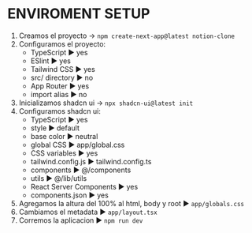 # ENVIROMENT SETUP
1. Creamos el proyecto → `npm create-next-app@latest notion-clone`
2. Configuramos el proyecto:
   - TypeScript ► yes
   - ESlint ► yes
   - Tailwind CSS ► yes
   - src/ directory ► no
   - App Router ► yes
   - import alias ► no
3. Inicializamos shadcn ui → `npx shadcn-ui@latest init`
4. Configuramos shadcn ui:
   - TypeScript ► yes
   - style ► default
   - base color ► neutral
   - global CSS ► app/global.css
   - CSS variables ► yes
   - tailwind.config.js ► tailwind.config.ts
   - components ► @/components
   - utils ► @/lib/utils
   - React Server Components ► yes
   - components.json ► yes
5. Agregamos la altura del 100% al html, body y root ► `app/globals.css`
6. Cambiamos el metadata ► `app/layout.tsx`
7. Corremos la aplicacion ► `npm run dev`
